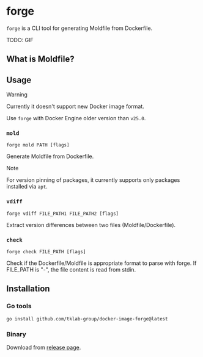 # forge

`forge` is a CLI tool for generating Moldfile from Dockerfile.

TODO: GIF

## What is Moldfile?

## Usage

> [!WARNING]
> Currently it doesn't support new Docker image format.
>
> Use `forge` with Docker Engine older version than `v25.0`.

### `mold`
```shell
forge mold PATH [flags]
```

Generate Moldfile from Dockerfile.

> [!NOTE]
For version pinning of packages, it currently supports only packages installed via `apt`.

### `vdiff`
```shell
forge vdiff FILE_PATH1 FILE_PATH2 [flags]
```

Extract version differences between two files (Moldfile/Dockerfile).

### `check`
```shell
forge check FILE_PATH [flags]
```

Check if the Dockerfile/Moldfile is appropriate format to parse with forge.
If FILE_PATH is "-", the file content is read from stdin.

## Installation

### Go tools

```shell
go install github.com/tklab-group/docker-image-forge@latest
```

### Binary

Download from [release page](https://github.com/tklab-group/forge/releases/latest).